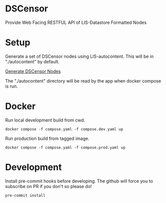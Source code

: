 # DSCensor
Provide Web Facing RESTFUL API of LIS-Datastore Formatted Nodes

# Setup

Generate a set of DSCensor nodes using LIS-autocontent. This will be in "./autocontent" by default.

[Generate DSCensor Nodes](https://github.com/legumeinfo/LIS-autocontent)

The "./autocontent" directory will be read by the app when docker compose is run.

# Docker

Run local development build from cwd.

`docker compose -f compose.yaml -f compose.dev.yaml up`

Run production build from tagged image.

`docker compose -f compose.yaml -f compose.prod.yaml up`

# Development

Install pre-commit hooks before developing. The github will force you to subscribe on PR if you don't so please do!

`pre-commit install`
